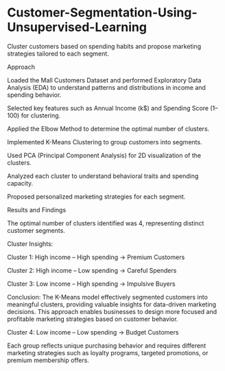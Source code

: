 # Customer-Segmentation-Using-Unsupervised-Learning
Cluster customers based on spending habits and propose marketing strategies tailored to each segment.

Approach

Loaded the Mall Customers Dataset and performed Exploratory Data Analysis (EDA) to understand patterns and distributions in income and spending behavior.

Selected key features such as Annual Income (k$) and Spending Score (1–100) for clustering.

Applied the Elbow Method to determine the optimal number of clusters.

Implemented K-Means Clustering to group customers into segments.

Used PCA (Principal Component Analysis) for 2D visualization of the clusters.

Analyzed each cluster to understand behavioral traits and spending capacity.

Proposed personalized marketing strategies for each segment.

Results and Findings

The optimal number of clusters identified was 4, representing distinct customer segments.

Cluster Insights:

Cluster 1: High income – High spending → Premium Customers

Cluster 2: High income – Low spending → Careful Spenders

Cluster 3: Low income – High spending → Impulsive Buyers

Conclusion:
The K-Means model effectively segmented customers into meaningful clusters, providing valuable insights for data-driven marketing decisions.
This approach enables businesses to design more focused and profitable marketing strategies based on customer behavior.

Cluster 4: Low income – Low spending → Budget Customers

Each group reflects unique purchasing behavior and requires different marketing strategies such as loyalty programs, targeted promotions, or premium membership offers.

